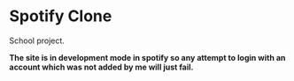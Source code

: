 # Spotify Clone

School project.

**The site is in development mode in spotify so any attempt to login with an account which was not added by me will just fail.**
